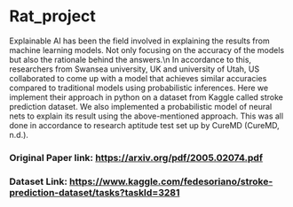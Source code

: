 # Rat_project

Explainable AI has been the field involved in explaining the results from machine learning models. Not only focusing on the accuracy of the models but also the rationale behind the answers.\n
In accordance to this, researchers from Swansea university, UK and university of Utah, US collaborated to come up with a model that achieves similar accuracies compared to traditional models using probabilistic inferences. 
Here we implement their approach in python on a dataset from Kaggle called stroke prediction dataset. 
We also implemented a probabilistic model of neural nets to explain its result using the above-mentioned approach. 
This was all done in accordance to research aptitude test set up by CureMD (CureMD, n.d.). 

### Original Paper link: https://arxiv.org/pdf/2005.02074.pdf
### Dataset Link: https://www.kaggle.com/fedesoriano/stroke-prediction-dataset/tasks?taskId=3281
